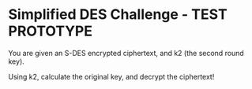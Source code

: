 # Simplified DES Challenge - TEST PROTOTYPE

You are given an S-DES encrypted ciphertext, and k2 (the second round key).

Using k2, calculate the original key, and decrypt the ciphertext!
